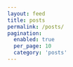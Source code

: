 ```yaml
---
layout: feed
title: posts
permalink: /posts/
pagination:
  enabled: true
  per_page: 10
  category: 'posts'
---
```

